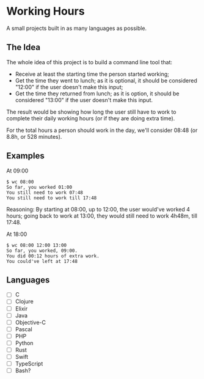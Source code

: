 # Working Hours

A small projects built in as many languages as possible.

## The Idea

The whole idea of this project is to build a command line tool that:

- Receive at least the starting time the person started working;
- Get the time they went to lunch; as it is optional, it should be considered
	"12:00" if the user doesn't make this input;
- Get the time they returned from lunch; as it is option, it should be
	considered "13:00" if the user doesn't make this input.

The result would be showing how long the user still have to work to complete
their daily working hours (or if they are doing extra time).

For the total hours a person should work in the day, we'll consider 08:48 (or
8.8h, or 528 minutes).

## Examples

At 09:00

```
$ wc 08:00
So far, you worked 01:00
You still need to work 07:48
You still need to work till 17:48
```

Reasoning: By starting at 08:00, up to 12:00, the user would've worked 4
hours; going back to work at 13:00, they would still need to work 4h48m, till
17:48.

At 18:00

```
$ wc 08:00 12:00 13:00
So far, you worked, 09:00.
You did 00:12 hours of extra work.
You could've left at 17:48
```

## Languages

- [ ] C
- [ ] Clojure
- [ ] Elixir
- [ ] Java
- [ ] Objective-C
- [ ] Pascal
- [ ] PHP
- [ ] Python
- [ ] Rust
- [ ] Swift
- [ ] TypeScript
- [ ] Bash?
